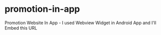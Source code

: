 # promotion-in-app
Promotion Website In App - I used Webview Widget in Android App and I'll Embed this URL
